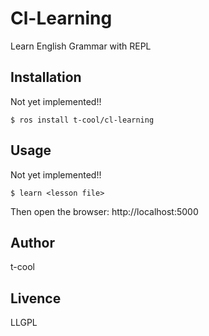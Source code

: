 # Cl-Learning

Learn English Grammar with REPL

## Installation

Not yet implemented!!

```
$ ros install t-cool/cl-learning
```

## Usage


Not yet implemented!!

```
$ learn <lesson file>
```
Then open the browser: http://localhost:5000

## Author

t-cool

## Livence

LLGPL
